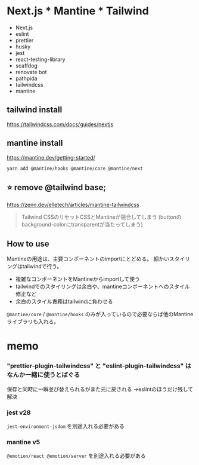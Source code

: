 # Next.js * Mantine * Tailwind

- Next.js
- eslint
- prettier
- husky
- jest
- react-testing-library
- scaffdog
- renovate bot
- pathpida
- tailwindcss
- mantine

## tailwind install

https://tailwindcss.com/docs/guides/nextjs

## mantine install

https://mantine.dev/getting-started/

```
yarn add @mantine/hooks @mantine/core @mantine/next
```

## ⭐ remove @tailwind base;

https://zenn.dev/elletech/articles/mantine-tailwindcss

> Tailwind CSSのリセットCSSとMantineが競合してしまう
> (buttonのbackground-colorにtransparentが当たってしまう)

## How to use
Mantineの用途は、主要コンポーネントのimportにとどめる。
細かいスタイリングはtailwindで行う。
- 複雑なコンポーネントをMantineからimportして使う
- tailwindでのスタイリングは余白や、mantineコンポーネントへのスタイル修正など
- 余白のスタイル責務はtailwindに負わせる

`@mantine/core` / `@mantine/hooks` のみが入っているので必要ならば他のMantineライブラリも入れる。

# memo

### "prettier-plugin-tailwindcss" と "eslint-plugin-tailwindcss" はなんか一緒に使うとばぐる
保存と同時に一瞬並び替えられるがまた元に戻される
→eslintのほうだけ残して解決

### jest v28
`jest-environment-jsdom` を別途入れる必要がある

### mantine v5
`@emotion/react @emotion/server` を別途入れる必要がある